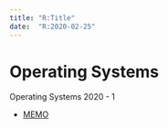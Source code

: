```yaml
---
title: "R:Title"
date:  "R:2020-02-25"
---
```

# Operating Systems
Operating Systems 2020 - 1

- [MEMO](/memo/)

